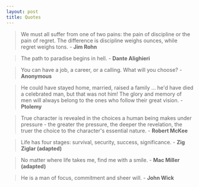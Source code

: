 ```yaml
---
layout: post
title: Quotes
---
```


> We must all suffer from one of two pains: the pain of discipline or the pain of regret. The difference is discipline weighs ounces, while regret weighs tons. - **Jim Rohn**

> The path to paradise begins in hell. - **Dante Alighieri**

> You can have a job, a career, or a calling. What will you choose? - **Anonymous**

> He could have stayed home, married, raised a family ... he'd have died a celebrated man, but that was not him! The glory and memory of men will always belong to the ones who follow their great vision. - **Ptolemy**

> True character is revealed in the choices a human being makes under pressure - the greater the pressure, the deeper the revelation, the truer the choice to the character's essential nature. - **Robert McKee**

> Life has four stages: survival, security, success, significance. - **Zig Ziglar (adapted)**

> No matter where life takes me, find me with a smile. - **Mac Miller (adapted)**

> He is a man of focus, commitment and sheer will. - **John Wick**
